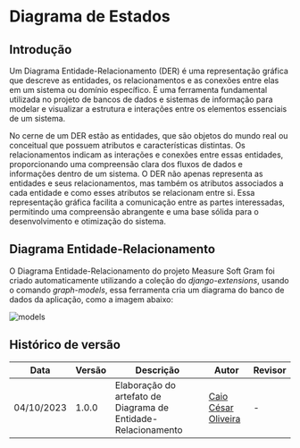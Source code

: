 #   Diagrama de Estados

## Introdução

Um Diagrama Entidade-Relacionamento (DER) é uma representação gráfica que descreve as entidades, os relacionamentos e as conexões entre elas em um sistema ou domínio específico. É uma ferramenta fundamental utilizada no projeto de bancos de dados e sistemas de informação para modelar e visualizar a estrutura e interações entre os elementos essenciais de um sistema.

No cerne de um DER estão as entidades, que são objetos do mundo real ou conceitual que possuem atributos e características distintas. Os relacionamentos indicam as interações e conexões entre essas entidades, proporcionando uma compreensão clara dos fluxos de dados e informações dentro de um sistema. O DER não apenas representa as entidades e seus relacionamentos, mas também os atributos associados a cada entidade e como esses atributos se relacionam entre si. Essa representação gráfica facilita a comunicação entre as partes interessadas, permitindo uma compreensão abrangente e uma base sólida para o desenvolvimento e otimização do sistema.

## Diagrama Entidade-Relacionamento

O Diagrama Entidade-Relacionamento do projeto Measure Soft Gram foi criado automaticamente utilizando a coleção do *django-extensions*, usando o comando *graph-models*, essa ferramenta cria um diagrama do banco de dados da aplicação, como a imagem abaixo:

![models](https://github.com/fga-eps-mds/2023.2-MeasureSoftGram-DOC/assets/54439337/8cc0c8a4-4f20-4118-bd51-03583eb0f972)

## Histórico de versão

Data | Versão |Descrição |Autor | Revisor
-----|--------|----------|------|--------
04/10/2023| 1.0.0| Elaboração do artefato de Diagrama de Entidade-Relacionamento | [Caio César Oliveira](https://github.com/oCaioOliveira) | -

